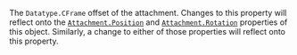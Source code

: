 The `Datatype.CFrame` offset of the attachment. Changes to this property
will reflect onto the [`Attachment.Position`](https://create.roblox.com/docs/reference/engine/classes/Attachment#Position) and
[`Attachment.Rotation`](https://create.roblox.com/docs/reference/engine/classes/Attachment#Rotation) properties of this object. Similarly, a change
to either of those properties will reflect onto this property.
